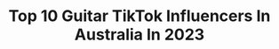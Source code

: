 ---
title: Top 10 Guitar TikTok Influencers In Australia In 2023
description: >-
  Find top guitar TikTok influencers in Australia in 2023. Most popular hashtags: #guitar #fyp #foryou #music.
platform: TikTok
hits: 34
text_top: See the best TikTok influencers on inBeat.
text_bottom: Our platform aggregates 34 TikTok influencers like this in Australia for you to pitch.
profiles:
  - username: "pattyboomba"
    fullname: >-
      Pattyboomba
    bio: >-
      Make art. Film music composer. Guitar samples. vvvvvvvvvvvvv
    location: "Australia"
    followers: 38200
    engagement: 1079
    commentsToLikes: 0.083144
    id: ck9pnmw0jfak40j78urahzvbb
    verified: false
    hashtags: "#producer, #music, #filmscore, #beats"
  - username: "livsguitar"
    fullname: >-
      olivia
    bio: >-
      guitar covers and a lot of star wars 20 | melbourne
    location: "Australia"
    followers: 40400
    engagement: 1896
    commentsToLikes: 0.018458
    id: ckbko1tcki6g80j230ud32961
    verified: false
    hashtags: "#kpop, #starwars, #in, #guitar"
  - username: "nhrkgpt"
    fullname: >-
      Nia Gupta
    bio: >-
      Nia 🇦🇺 Follow me on Instagram 🏀er #Athlete #Model #Engireer #Guitarist
    location: "Australia"
    followers: 148100
    engagement: 733
    commentsToLikes: 0.029291
    id: ck9gl4xtumpv50j78ennceigb
    verified: false
    hashtags: "#catvalentine, #foryou, #quarantine, #lipsync"
  - username: "jaredboyce"
    fullname: >-
      Jared Boyce
    bio: >-
      21 I make sounds with a guitar
    location: "Australia"
    followers: 21300
    engagement: 743
    commentsToLikes: 0.041359
    id: cka0hbai88go20i78ig2mlrii
    verified: false
    hashtags: "#guitar, #artober, #boo, #guitarsolo"
  - username: "musicstuff56"
    fullname: >-
      Music Stuff 🎧 🎸 🎹
    bio: >-
      guitar 🎸 drums 🤗 keys 🎹 Not perfect, just having fun.
    location: "Australia"
    followers: 37500
    engagement: 2577
    commentsToLikes: 0.034654
    id: ckamgqj1vczod0i786ry7hu32
    verified: false
    hashtags: "#fyp, #acousticguitar, #rolandathome, #playmusic"
  - username: "sassy_poet"
    fullname: >-
      Nikita Holmes
    bio: >-
      ⚠️18+ ONLY⚠️ ❤️Virtual tipjar: PayPal.me/nikitaholmes1987❤️ 🇦🇺 Aussie 🇦🇺
    location: "Australia"
    followers: 10100
    engagement: 1589
    commentsToLikes: 0.078686
    id: ckavt30vm5rba0j23lcu8ogyu
    verified: false
    hashtags: "#guitar, #10k, #viral, #visionboard"
  - username: "oi.oiii"
    fullname: >-
      jael :)
    bio: >-
      BLACK LIVES MATTER covers/originals :)) (& me exposing my 1d lifestyle... oops)
    location: "Australia"
    followers: 32500
    engagement: 2456
    commentsToLikes: 0.032877
    id: ckbf76fbmwvmx0j23kkji392z
    verified: false
    hashtags: "#onedirection, #fineline, #tpwk, #foryou"
  - username: "cam.denn"
    fullname: >-
      Camden LeFevre
    bio: >-
      
    location: "Australia"
    followers: 15600
    engagement: 1440
    commentsToLikes: 0.040113
    id: ckcp3nz7rc07q0j23587cjkip
    verified: false
    hashtags: "#foryou, #loop, #guitarcover, #xyzbca"
  - username: "hunt.sam"
    fullname: >-
      Sam
    bio: >-
      insta @hunt4sam Brand new single out now “grow up” on all music platforms ❤️❤️
    location: "Australia"
    followers: 151500
    engagement: 1796
    commentsToLikes: 0.024915
    id: ck999ts24ecz30j78mkyhvzfx
    verified: false
    hashtags: "#guitar, #fyp, #singing, #onedirection"
  - username: "joshnewmusic_"
    fullname: >-
      Josh
    bio: >-
      
    location: "Australia"
    followers: 6925
    engagement: 937
    commentsToLikes: 0.050255
    id: ckbqe3kt0zyi70j23ot2ftfwk
    verified: false
    hashtags: "#music, #foryou, #foryoupage, #guitar"
---